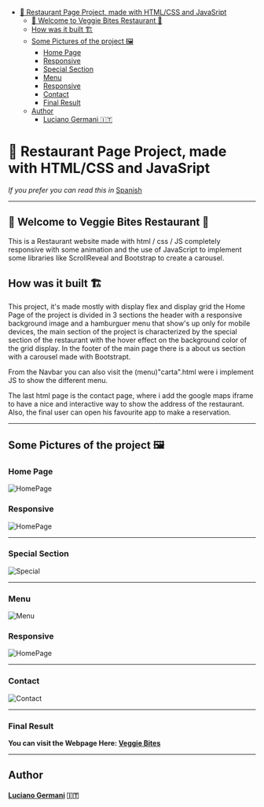 
- [:fork_and_knife: Restaurant Page Project, made with HTML/CSS and JavaSript](#fork_and_knife-restaurant-page-project-made-with-htmlcss-and-javasript)
  - [:avocado: Welcome to Veggie Bites Restaurant :avocado:](#avocado-welcome-to-veggie-bites-restaurant-avocado)
  - [How was it built :building_construction:](#how-was-it-built-building_construction)
  - [Some Pictures of the project :framed_picture:](#some-pictures-of-the-project-framed_picture)
    - [Home Page](#home-page)
    - [Responsive](#responsive)
    - [Special Section](#special-section)
    - [Menu](#menu)
    - [Responsive](#responsive-1)
    - [Contact](#contact)
    - [Final Result](#final-result)
  - [Author](#author)
      - [Luciano Germani :it:](#luciano-germani-it)



#  :fork_and_knife: Restaurant Page Project, made with HTML/CSS and JavaSript

*If you prefer you can read this in* [Spanish](README-ESP.md)

---------------------------


## :avocado: Welcome to Veggie Bites Restaurant :avocado: 

This is a Restaurant website made with html / css / JS completely responsive with some animation and the use of JavaScript to implement some libraries like ScrollReveal and Bootstrap to create a carousel.

## How was it built :building_construction:

This project, it's made mostly with display flex and display grid the Home Page of the project is divided in 3 sections the header with a responsive background image and a hamburguer menu that show's up only for mobile devices, the main section of the project is characterized by the special section of the restaurant with the hover effect on the background color of the grid display.
In the footer of the main page there is a about us section with a carousel made with Bootstrapt.

From the Navbar you can also visit the (menu)"carta".html were i implement JS to show the different menu. 

The last html page is the contact page, where i add the google maps iframe to have a nice and interactive way to show the address of the restaurant. Also, the final user can open his favourite app to make a reservation.

----------------------------------------

## Some Pictures of the project :framed_picture:

### Home Page

![HomePage](/img/Readme-img/homepage.png)

### Responsive

![HomePage](/img/Readme-img/homepageresponsive.png)

--------------------------
### Special Section

![Special](/img/Readme-img/Special.png)

--------------------------
### Menu 

![Menu](/img/Readme-img/menu.png)

### Responsive

![HomePage](/img/Readme-img/cartaresponsive.png)


--------------------------
### Contact

![Contact](/img/Readme-img/contact.png)


--------------------------

### Final Result

**You can visit the Webpage Here: [Veggie Bites](https://germanilu.github.io/Veggie-Bites/)** 

--------------------------

## Author 	

#### [Luciano Germani](https://github.com/Germanilu) :it:


